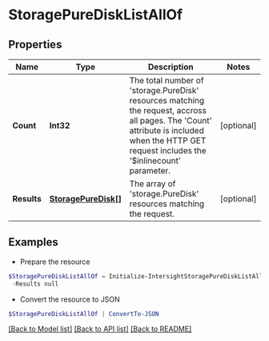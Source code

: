 # StoragePureDiskListAllOf
## Properties

Name | Type | Description | Notes
------------ | ------------- | ------------- | -------------
**Count** | **Int32** | The total number of &#39;storage.PureDisk&#39; resources matching the request, accross all pages. The &#39;Count&#39; attribute is included when the HTTP GET request includes the &#39;$inlinecount&#39; parameter. | [optional] 
**Results** | [**StoragePureDisk[]**](StoragePureDisk.md) | The array of &#39;storage.PureDisk&#39; resources matching the request. | [optional] 

## Examples

- Prepare the resource
```powershell
$StoragePureDiskListAllOf = Initialize-IntersightStoragePureDiskListAllOf  -Count null `
 -Results null
```

- Convert the resource to JSON
```powershell
$StoragePureDiskListAllOf | ConvertTo-JSON
```

[[Back to Model list]](../README.md#documentation-for-models) [[Back to API list]](../README.md#documentation-for-api-endpoints) [[Back to README]](../README.md)

